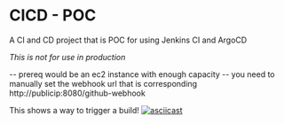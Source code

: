 # CICD - POC
A CI and CD project that is POC for using Jenkins CI and ArgoCD 

*This is not for use in production*


-- prereq would be an ec2 instance with enough capacity 
-- you need to manually set the webhook url that is corresponding http://publicip:8080/github-webhook 


This shows a way to trigger a build!
[![asciicast](https://asciinema.org/a/4P1gQSuLJxnj9l1bctEAGTGdj.svg)](https://asciinema.org/a/4P1gQSuLJxnj9l1bctEAGTGdj)
